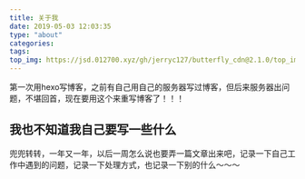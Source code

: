 ```yaml
---
title: 关于我
date: 2019-05-03 12:03:35
type: "about"
categories:
tags:
top_img: https://jsd.012700.xyz/gh/jerryc127/butterfly_cdn@2.1.0/top_img/index.jpg
---
```

第一次用hexo写博客，之前有自己用自己的服务器写过博客，但后来服务器出问题，不堪回首，现在要用这个来重写博客了！！！

## 我也不知道我自己要写一些什么

兜兜转转，一年又一年，以后一周怎么说也要弄一篇文章出来吧，记录一下自己工作中遇到的问题，记录一下处理方式，也记录一下别的什么～～～
